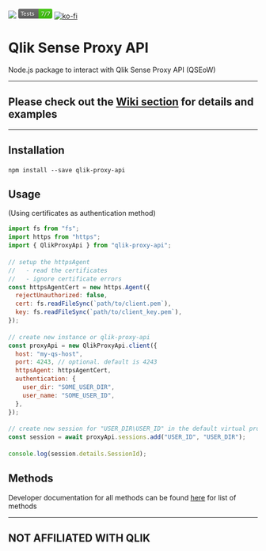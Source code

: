 ![](https://badges.aleen42.com/src/mocha.svg) ![](./test/badge.png) [![ko-fi](https://www.ko-fi.com/img/githubbutton_sm.svg)](https://ko-fi.com/T6T0148ZP)

# Qlik Sense Proxy API

Node.js package to interact with Qlik Sense Proxy API (QSEoW)

---

## Please check out the [Wiki section](https://github.com/Informatiqal/qlik-proxy-api/wiki) for details and examples

---

## Installation

`npm install --save qlik-proxy-api`

## Usage

(Using certificates as authentication method)

```javascript
import fs from "fs";
import https from "https";
import { QlikProxyApi } from "qlik-proxy-api";

// setup the httpsAgent
//   - read the certificates
//   - ignore certificate errors
const httpsAgentCert = new https.Agent({
  rejectUnauthorized: false,
  cert: fs.readFileSync(`path/to/client.pem`),
  key: fs.readFileSync(`path/to/client_key.pem`),
});

// create new instance or qlik-proxy-api
const proxyApi = new QlikProxyApi.client({
  host: "my-qs-host",
  port: 4243, // optional. default is 4243
  httpsAgent: httpsAgentCert,
  authentication: {
    user_dir: "SOME_USER_DIR",
    user_name: "SOME_USER_ID",
  },
});

// create new session for "USER_DIR\USER_ID" in the default virtual proxy
const session = await proxyApi.sessions.add("USER_ID", "USER_DIR");

console.log(session.details.SessionId);
```

## Methods

Developer documentation for all methods can be found [here](https://informatiqal.github.io/qlik-proxy-api/modules.html) for list of methods

---

## **NOT AFFILIATED WITH QLIK**
